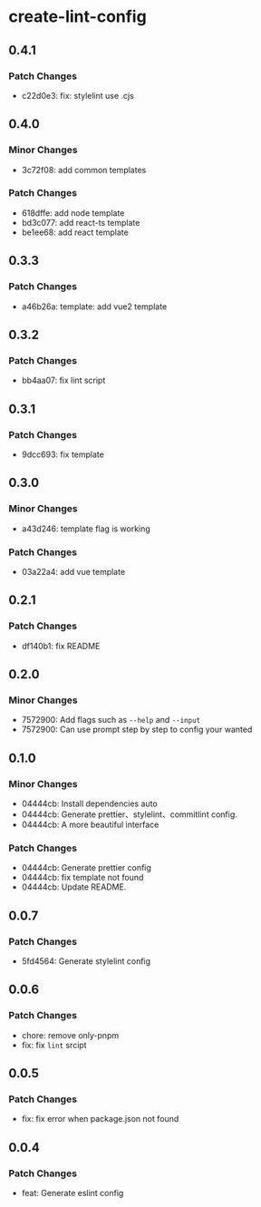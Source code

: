 # create-lint-config

## 0.4.1

### Patch Changes

- c22d0e3: fix: stylelint use .cjs

## 0.4.0

### Minor Changes

- 3c72f08: add common templates

### Patch Changes

- 618dffe: add node template
- bd3c077: add react-ts template
- be1ee68: add react template

## 0.3.3

### Patch Changes

- a46b26a: template: add vue2 template

## 0.3.2

### Patch Changes

- bb4aa07: fix lint script

## 0.3.1

### Patch Changes

- 9dcc693: fix template

## 0.3.0

### Minor Changes

- a43d246: template flag is working

### Patch Changes

- 03a22a4: add vue template

## 0.2.1

### Patch Changes

- df140b1: fix README

## 0.2.0

### Minor Changes

- 7572900: Add flags such as `--help` and `--input`
- 7572900: Can use prompt step by step to config your wanted

## 0.1.0

### Minor Changes

- 04444cb: Install dependencies auto
- 04444cb: Generate prettier、stylelint、commitlint config.
- 04444cb: A more beautiful interface

### Patch Changes

- 04444cb: Generate prettier config
- 04444cb: fix template not found
- 04444cb: Update README.

## 0.0.7

### Patch Changes

- 5fd4564: Generate stylelint config

## 0.0.6

### Patch Changes

- chore: remove only-pnpm
- fix: fix `lint` srcipt

## 0.0.5

### Patch Changes

- fix: fix error when package.json not found

## 0.0.4

### Patch Changes

- feat: Generate eslint config
